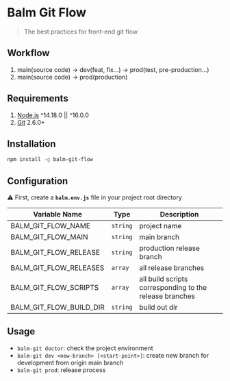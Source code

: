 # Balm Git Flow

> The best practices for front-end git flow

## Workflow

1. main(source code) -> dev(feat, fix...) -> prod(test, pre-production...)
2. main(source code) -> prod(production)

## Requirements

1. [Node.js](https://nodejs.org/) ^14.18.0 || ^16.0.0
2. [Git](https://git-scm.com/) 2.6.0+

## Installation

```sh
npm install -g balm-git-flow
```

## Configuration

⚠️ First, create a **`balm.env.js`** file in your project root directory

| Variable Name           | Type     | Description                                             |
| ----------------------- | -------- | ------------------------------------------------------- |
| BALM_GIT_FLOW_NAME      | `string` | project name                                            |
| BALM_GIT_FLOW_MAIN      | `string` | main branch                                             |
| BALM_GIT_FLOW_RELEASE   | `string` | production release branch                               |
| BALM_GIT_FLOW_RELEASES  | `array`  | all release branches                                    |
| BALM_GIT_FLOW_SCRIPTS   | `array`  | all build scripts corresponding to the release branches |
| BALM_GIT_FLOW_BUILD_DIR | `string` | build out dir                                           |

## Usage

- `balm-git doctor`: check the project environment
- `balm-git dev <new-branch> [<start-point>]`: create new branch for development from origin main branch
- `balm-git prod`: release process
